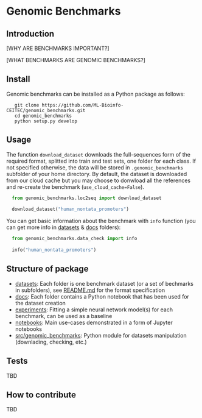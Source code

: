 # Genomic Benchmarks

## Introduction

[WHY ARE BENCHMARKS IMPORTANT?]

[WHAT BENCHMARKS ARE GENOMIC BENCHMARKS?]

## Install

Genomic benchmarks can be installed as a Python package as follows:

```
   git clone https://github.com/ML-Bioinfo-CEITEC/genomic_benchmarks.git
   cd genomic_benchmarks
   python setup.py develop
```

## Usage

The function `download_dataset` downloads the full-sequences form of the required format, splitted into train and test sets, one folder for each class. If not specified otherwise, the data will be stored in `.genomic_benchmarks` subfolder of your home directory. By default, the dataset is downloaded from our cloud cache but you may choose to donwload all the references and re-create the benchmark (`use_cloud_cache=False`).  

```python
  from genomic_benchmarks.loc2seq import download_dataset
  
  download_dataset("human_nontata_promoters")
```

You can get basic information about the benchmark with `info` function (you can get more info in [datasets](datasets/) & [docs](docs/) folders):

```python
  from genomic_benchmarks.data_check import info
  
  info("human_nontata_promoters")
```

## Structure of package

  * [datasets](datasets/): Each folder is one benchmark dataset (or a set of bechmarks in subfolders), see [README.md](datasets/README.md) for the format specification
  * [docs](docs/): Each folder contains a Python notebook that has been used for the dataset creation
  * [experiments](experiments/): Fitting a simple neural network model(s) for each benchmark, can be used as a baseline
  * [notebooks](notebooks/): Main use-cases demonstrated in a form of Jupyter notebooks 
  * [src/genomic_benchmarks](src/genomic_benchmarks/): Python module for datasets manipulation (downlading, checking, etc.) 


## Tests

TBD

## How to contribute

TBD
